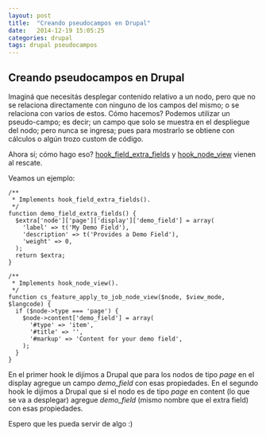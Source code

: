 ```yaml
---
layout: post
title:  "Creando pseudocampos en Drupal"
date:   2014-12-19 15:05:25
categories: drupal
tags: drupal pseudocampos
---
```


## Creando pseudocampos en Drupal

Imaginá que necesitás desplegar contenido relativo a un nodo, pero que no se relaciona directamente con ninguno de los campos del mismo; o se relaciona con varios de estos. Cómo hacemos?  Podemos utilizar un pseudo-campo; es decir; un campo que solo se muestra en el despliegue del nodo; pero nunca se ingresa; pues para mostrarlo se obtiene con cálculos o algún trozo custom de código.

Ahora sí; cómo hago eso? [hook_field_extra_fields](https://api.drupal.org/api/drupal/modules!field!field.api.php/function/hook_field_extra_fields/7) y [hook_node_view](https://api.drupal.org/api/drupal/modules!node!node.api.php/function/hook_node_view/7) vienen al rescate.

Veamos un ejemplo:

    /**
     * Implements hook_field_extra_fields().
     */
    function demo_field_extra_fields() {
      $extra['node']['page']['display']['demo_field'] = array(
        'label' => t('My Demo Field'),
        'description' => t('Provides a Demo Field'),
        'weight' => 0,
      );
      return $extra;
    }

    /**
     * Implements hook_node_view().
     */
    function cs_feature_apply_to_job_node_view($node, $view_mode, $langcode) {
      if ($node->type === 'page') {
        $node->content['demo_field'] = array(
          '#type' => 'item',
          '#title' => '',
          '#markup' => 'Content for your demo field',
        );
      }
    }

En el primer hook le dijimos a Drupal que para los nodos de tipo *page* en el display agregue un campo *demo_field* con esas propiedades.
En el segundo hook le dijimos a Drupal que si el nodo es de tipo *page* en content (lo que se va a desplegar) agregue *demo_field* (mismo nombre que el extra field) con esas propiedades.

Espero que les pueda servir de algo :)
